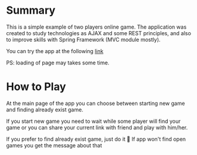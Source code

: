 # Summary
This is a simple example of two players online game. The application was created to study technologies as AJAX 
and some REST principles, and also to improve skills with Spring Framework (MVC module mostly).

You can try the app at the following [link](https://xo-std.herokuapp.com)

PS: loading of page may takes some time.

# How to Play
At the main page of the app you can choose between starting new game and finding already exist game. 

If you start new game you need to wait while some player will find your game or you can share your current link with friend
and play with him/her. 

If you prefer to find already exist game, just do it 🙂 If app won't find open games you get the message about that